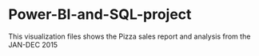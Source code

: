 # Power-BI-and-SQL-project
This visualization files shows the Pizza sales report and analysis from the JAN-DEC 2015
